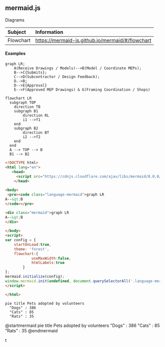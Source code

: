 ## mermaid.js

Diagrams



| Subject   | Information                                      |
| :-------- | :----------------------------------------------- |
| Flowchart | https://mermaid-js.github.io/mermaid/#/flowchart |

#### Examples

```mermaid
graph LR;
    A(Receive Drawings / Models)-->B(Model / Coordinate MEPs);
    B-->C{Submits};
    C-->D(Subcontractor / Design Feedback);
    D.->B;
    D-->E{Approval}
    E-->F(Approved MEP Drawings) & G(Framing Coordination / Shops)
```

```mermaid
flowchart LR
  subgraph TOP
    direction TB
    subgraph B1
        direction RL
        i1 -->f1
    end
    subgraph B2
        direction BT
        i2 -->f2
    end
  end
  A --> TOP --> B
  B1 --> B2
```

```html
<!DOCTYPE html>
<html lang="en">
   <head>
	 <script src="https://cdnjs.cloudflare.com/ajax/libs/mermaid/8.0.0/mermaid.min.js"></script>
    </head>
	 
<body>
 <pre><code class="language-mermaid">graph LR
A--&gt;B
</code></pre>

<div class="mermaid">graph LR
A--&gt;B
</div>
	
</body>
<script>
var config = {
    startOnLoad:true,
    theme: 'forest',
    flowchart:{
            useMaxWidth:false,
            htmlLabels:true
        }
};
mermaid.initialize(config);
window.mermaid.init(undefined, document.querySelectorAll('.language-mermaid'));
</script>

</html>
```

```mermaid!
pie title Pets adopted by volunteers
  "Dogs" : 386
  "Cats" : 85
  "Rats" : 35
```





@startmermaid
pie title Pets adopted by volunteers
  "Dogs" : 386
  "Cats" : 85
  "Rats" : 35
@endmermaid

t
